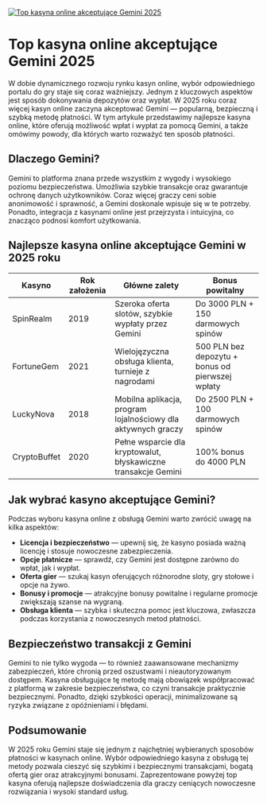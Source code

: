 [![Top kasyna online akceptujące Gemini 2025](https://123-caf.pages.dev/gitsignup.png)](https://vrmoo.ru/Bt82HjjY)

<h1>Top kasyna online akceptujące Gemini 2025</h1> <p>W dobie dynamicznego rozwoju rynku kasyn online, wybór odpowiedniego portalu do gry staje się coraz ważniejszy. Jednym z kluczowych aspektów jest sposób dokonywania depozytów oraz wypłat. W 2025 roku coraz więcej kasyn online zaczyna akceptować Gemini — popularną, bezpieczną i szybką metodę płatności. W tym artykule przedstawimy najlepsze kasyna online, które oferują możliwość wpłat i wypłat za pomocą Gemini, a także omówimy powody, dla których warto rozważyć ten sposób płatności.</p>  <h2>Dlaczego Gemini?</h2> <p>Gemini to platforma znana przede wszystkim z wygody i wysokiego poziomu bezpieczeństwa. Umożliwia szybkie transakcje oraz gwarantuje ochronę danych użytkowników. Coraz więcej graczy ceni sobie anonimowość i sprawność, a Gemini doskonale wpisuje się w te potrzeby. Ponadto, integracja z kasynami online jest przejrzysta i intuicyjna, co znacząco podnosi komfort użytkowania.</p>  <h2>Najlepsze kasyna online akceptujące Gemini w 2025 roku</h2> <table>   <thead>     <tr>       <th>Kasyno</th>       <th>Rok założenia</th>       <th>Główne zalety</th>       <th>Bonus powitalny</th>     </tr>   </thead>   <tbody>     <tr>       <td>SpinRealm</td>       <td>2019</td>       <td>Szeroka oferta slotów, szybkie wypłaty przez Gemini</td>       <td>Do 3000 PLN + 150 darmowych spinów</td>     </tr>     <tr>       <td>FortuneGem</td>       <td>2021</td>       <td>Wielojęzyczna obsługa klienta, turnieje z nagrodami</td>       <td>500 PLN bez depozytu + bonus od pierwszej wpłaty</td>     </tr>     <tr>       <td>LuckyNova</td>       <td>2018</td>       <td>Mobilna aplikacja, program lojalnościowy dla aktywnych graczy</td>       <td>Do 2500 PLN + 100 darmowych spinów</td>     </tr>     <tr>       <td>CryptoBuffet</td>       <td>2020</td>       <td>Pełne wsparcie dla kryptowalut, błyskawiczne transakcje Gemini</td>       <td>100% bonus do 4000 PLN</td>     </tr>   </tbody> </table>  <h2>Jak wybrać kasyno akceptujące Gemini?</h2> <p>Podczas wyboru kasyna online z obsługą Gemini warto zwrócić uwagę na kilka aspektów:</p> <ul>   <li><strong>Licencja i bezpieczeństwo</strong> — upewnij się, że kasyno posiada ważną licencję i stosuje nowoczesne zabezpieczenia.</li>   <li><strong>Opcje płatnicze</strong> — sprawdź, czy Gemini jest dostępne zarówno do wpłat, jak i wypłat.</li>   <li><strong>Oferta gier</strong> — szukaj kasyn oferujących różnorodne sloty, gry stołowe i opcje na żywo.</li>   <li><strong>Bonusy i promocje</strong> — atrakcyjne bonusy powitalne i regularne promocje zwiększają szanse na wygraną.</li>   <li><strong>Obsługa klienta</strong> — szybka i skuteczna pomoc jest kluczowa, zwłaszcza podczas korzystania z nowoczesnych metod płatności.</li> </ul>  <h2>Bezpieczeństwo transakcji z Gemini</h2> <p>Gemini to nie tylko wygoda — to również zaawansowane mechanizmy zabezpieczeń, które chronią przed oszustwami i nieautoryzowanym dostępem. Kasyna obsługujące tę metodę mają obowiązek współpracować z platformą w zakresie bezpieczeństwa, co czyni transakcje praktycznie bezpiecznymi. Ponadto, dzięki szybkości operacji, minimalizowane są ryzyka związane z opóźnieniami i błędami.</p>  <h2>Podsumowanie</h2> <p>W 2025 roku Gemini staje się jednym z najchętniej wybieranych sposobów płatności w kasynach online. Wybór odpowiedniego kasyna z obsługą tej metody pozwala cieszyć się szybkimi i bezpiecznymi transakcjami, bogatą ofertą gier oraz atrakcyjnymi bonusami. Zaprezentowane powyżej top kasyna oferują najlepsze doświadczenia dla graczy ceniących nowoczesne rozwiązania i wysoki standard usług.</p>